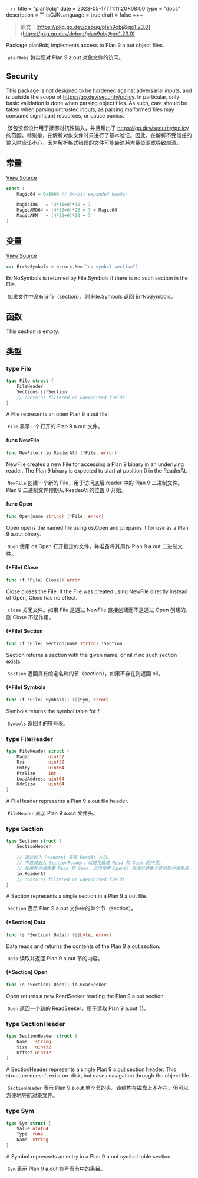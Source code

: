 +++
title = "plan9obj"
date = 2023-05-17T11:11:20+08:00
type = "docs"
description = ""
isCJKLanguage = true
draft = false
+++
> 原文：[https://pkg.go.dev/debug/plan9obj@go1.23.0](https://pkg.go.dev/debug/plan9obj@go1.23.0)

Package plan9obj implements access to Plan 9 a.out object files.

​	`plan9obj` 包实现对 Plan 9 a.out 对象文件的访问。

## Security 

This package is not designed to be hardened against adversarial inputs, and is outside the scope of https://go.dev/security/policy. In particular, only basic validation is done when parsing object files. As such, care should be taken when parsing untrusted inputs, as parsing malformed files may consume significant resources, or cause panics.

​	该包没有设计用于抵御对抗性输入，并且超出了 https://go.dev/security/policy 的范围。特别是，在解析对象文件时只进行了基本验证。因此，在解析不受信任的输入时应该小心，因为解析格式错误的文件可能会消耗大量资源或导致崩溃。



## 常量 

[View Source](https://cs.opensource.google/go/go/+/go1.20.1:src/debug/plan9obj/plan9obj.go;l=30)

``` go 
const (
	Magic64 = 0x8000 // 64-bit expanded header

	Magic386   = (4*11+0)*11 + 7
	MagicAMD64 = (4*26+0)*26 + 7 + Magic64
	MagicARM   = (4*20+0)*20 + 7
)
```

## 变量

[View Source](https://cs.opensource.google/go/go/+/go1.20.1:src/debug/plan9obj/file.go;l=314)

``` go 
var ErrNoSymbols = errors.New("no symbol section")
```

ErrNoSymbols is returned by File.Symbols if there is no such section in the File.

​	如果文件中没有该节（section），则 File.Symbols 返回 ErrNoSymbols。

## 函数

This section is empty.

## 类型

### type File 

``` go 
type File struct {
	FileHeader
	Sections []*Section
	// contains filtered or unexported fields
}
```

A File represents an open Plan 9 a.out file.

​	`File` 表示一个打开的 Plan 9 a.out 文件。

#### func NewFile 

``` go 
func NewFile(r io.ReaderAt) (*File, error)
```

NewFile creates a new File for accessing a Plan 9 binary in an underlying reader. The Plan 9 binary is expected to start at position 0 in the ReaderAt.

​	`NewFile` 创建一个新的 File，用于访问底层 reader 中的 Plan 9 二进制文件。Plan 9 二进制文件预期从 ReaderAt 的位置 0 开始。

#### func Open 

``` go 
func Open(name string) (*File, error)
```

Open opens the named file using os.Open and prepares it for use as a Plan 9 a.out binary.

​	`Open` 使用 os.Open 打开指定的文件，并准备将其用作 Plan 9 a.out 二进制文件。

#### (*File) Close 

``` go 
func (f *File) Close() error
```

Close closes the File. If the File was created using NewFile directly instead of Open, Close has no effect.

​	`Close` 关闭文件。如果 File 是通过 NewFile 直接创建而不是通过 Open 创建的，则 Close 不起作用。

#### (*File) Section 

``` go 
func (f *File) Section(name string) *Section
```

Section returns a section with the given name, or nil if no such section exists.

​	`Section` 返回具有给定名称的节（section），如果不存在则返回 nil。

#### (*File) Symbols 

``` go 
func (f *File) Symbols() ([]Sym, error)
```

Symbols returns the symbol table for f.

​	`Symbols` 返回 f 的符号表。

### type FileHeader 

``` go 
type FileHeader struct {
	Magic       uint32
	Bss         uint32
	Entry       uint64
	PtrSize     int
	LoadAddress uint64
	HdrSize     uint64
}
```

A FileHeader represents a Plan 9 a.out file header.

​	`FileHeader` 表示 Plan 9 a.out 文件头。

### type Section 

``` go 
type Section struct {
	SectionHeader

    // 通过嵌入 ReaderAt 实现 ReadAt 方法。
    // 不直接嵌入 SectionReader，以避免造成 Read 和 Seek 的冲突。
    // 如果客户端需要 Read 和 Seek，必须使用 Open() 方法以避免与其他客户端争用 Seek 偏移量。	
	io.ReaderAt
	// contains filtered or unexported fields
}
```

A Section represents a single section in a Plan 9 a.out file.

​	`Section` 表示 Plan 9 a.out 文件中的单个节（section）。

#### (*Section) Data 

``` go 
func (s *Section) Data() ([]byte, error)
```

Data reads and returns the contents of the Plan 9 a.out section.

​	`Data` 读取并返回 Plan 9 a.out 节的内容。

#### (*Section) Open 

``` go 
func (s *Section) Open() io.ReadSeeker
```

Open returns a new ReadSeeker reading the Plan 9 a.out section.

​	`Open` 返回一个新的 ReadSeeker，用于读取 Plan 9 a.out 节。

### type SectionHeader 

``` go 
type SectionHeader struct {
	Name   string
	Size   uint32
	Offset uint32
}
```

A SectionHeader represents a single Plan 9 a.out section header. This structure doesn't exist on-disk, but eases navigation through the object file.

​	`SectionHeader` 表示 Plan 9 a.out 单个节的头。该结构在磁盘上不存在，但可以方便地导航对象文件。

### type Sym 

``` go 
type Sym struct {
	Value uint64
	Type  rune
	Name  string
}
```

A Symbol represents an entry in a Plan 9 a.out symbol table section.

​	`Sym` 表示 Plan 9 a.out 符号表节中的条目。